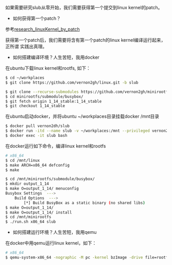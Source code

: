 如果需要研究slub从零开始，我们需要获得第一个提交到linux kernel的patch。

* 如何获得第一个patch？

参考[research_linuxKernel_by_patch](../../../linuxDebug/research_linuxKernel_by_patch.md)

获得第一个patch后，我们需要将含有第一个patch的linux kernel编译运行起来，正所谓 实践出真理。

* 如何搭建编译环境？人生苦短，我用docker

在ubuntu下载linux kernel和rootfs, 如下：

```bash
$ cd ~/workplaces
$ git clone https://github.com/vernon2gh/linux.git -b slub

$ git clone --recurse-submodules https://github.com/vernon2gh/minirootfs.git
$ cd minirootfs/submodule/busybox/
$ git fetch origin 1_14_stable:1_14_stable
$ git checkout 1_14_stable
```

在ubuntu启动docker，并将ubuntu ~/workplaces目录挂载docker /mnt目录

```bash
$ docker pull vernon2dh/slub
$ docker run -itd --name slub -v ~/workplaces:/mnt --privileged vernon2dh/slub bash
$ docker exec -it slub bash
```

在docker运行如下命令，编译linux kernel和rootfs

```bash
# x86_64
$ cd /mnt/linux
$ make ARCH=x86_64 defconfig
$ make

$ cd /mnt/minirootfs/submodule/busybox/
$ mkdir output_1_14
$ make O=output_1_14/ menuconfig
Busybox Settings  --->
    Build Options  --->
        [*] Build BusyBox as a static binary (no shared libs)
$ make O=output_1_14/
$ make O=output_1_14/ install
$ cd /mnt/minirootfs
$ ./run.sh x86_64 slub
```

* 如何搭建运行环境？人生苦短，我用qemu

在docker中用qemu运行linux kernel，如下：

```bash
# x86_64
$ qemu-system-x86_64 -nographic -M pc -kernel bzImage -drive file=rootfs.ext2,if=ide -append "root=/dev/hda console=ttyS0"
```
